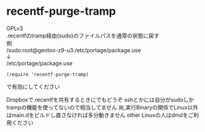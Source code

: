 recentf-purge-tramp
===================
GPLv3  
.recentfのtramp経由(sudo)のファイルパスを通常の状態に戻す  
例  
/sudo:root@gentoo-z9-u3:/etc/portage/package.use  
↓  
/etc/portage/package.use  

```emacs
(require 'recentf-purge-tramp)
```
で有効にしてください

Dropboxで.recentfを共有するときにでもどうぞ
sshとかには自分がsudoしかtrampの機能を使ってないので相当してません
尚,実行Binaryの関係でLinux以外はmain.dをビルドし直さなければ多分動きません
other Linuxの人はdmdをご利用ください
